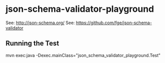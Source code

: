 # json-schema-validator-playground

See: http://json-schema.org/
See: https://github.com/fge/json-schema-validator

## Running the Test 

mvn exec:java -Dexec.mainClass="json_schema_validator_playground.Test"
